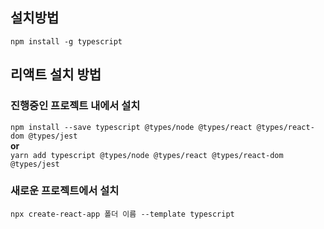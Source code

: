 ## 설치방법

`npm install -g typescript`

## 리액트 설치 방법

### 진행중인 프로젝트 내에서 설치

`npm install --save typescript @types/node @types/react @types/react-dom @types/jest`
<br/>
**or**
<br/>
`yarn add typescript @types/node @types/react @types/react-dom @types/jest`

### 새로운 프로젝트에서 설치
`npx create-react-app 폴더 이름 --template typescript`
